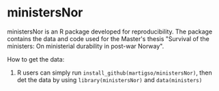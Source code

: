 # ministersNor
ministersNor is an R package developed for reproducibility. The package contains the data and code used for the Master's thesis "Survival of the ministers: On ministerial durability in post-war Norway".

How to get the data:
1. R users can simply run `install_github(martigso/ministersNor)`, then det the data by using `library(ministersNor)` and `data(ministers)`
